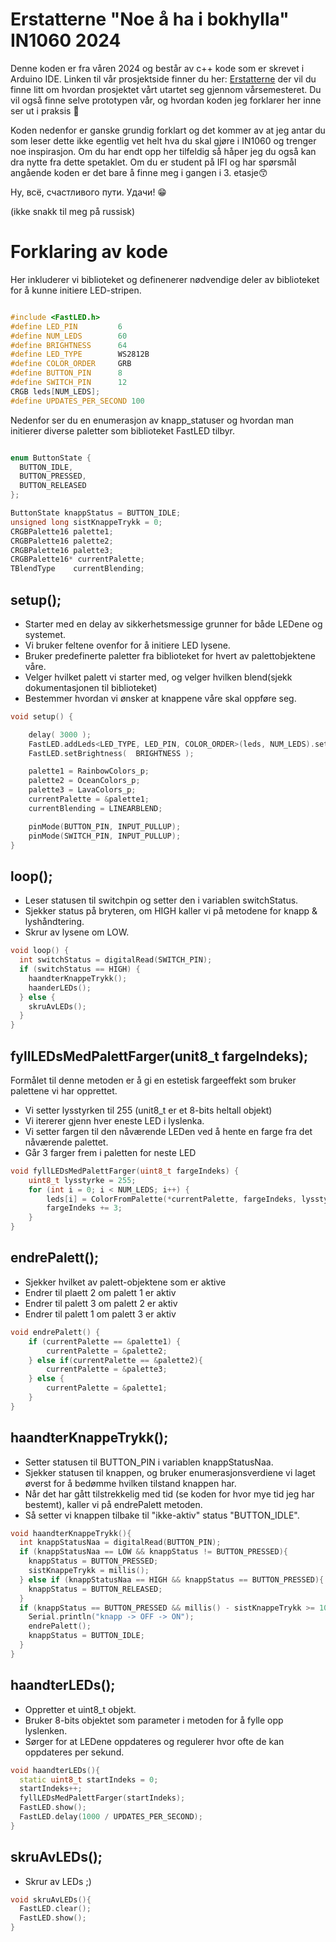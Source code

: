 # Erstatterne "Noe å ha i bokhylla" IN1060 2024

Denne koden er fra våren 2024 og består av c++ kode som er skrevet i Arduino IDE. Linken til vår prosjektside finner du her: [Erstatterne](https://www.uio.no/studier/emner/matnat/ifi/IN1060/v24/prosjektgrupper/erstatterne/)
der vil du finne litt om hvordan prosjektet vårt utartet seg gjennom vårsemesteret. Du vil også finne selve prototypen vår, og hvordan koden jeg forklarer her inne ser ut i praksis 🤠

Koden nedenfor er ganske grundig forklart og det kommer av at jeg antar du som leser dette ikke egentlig vet helt hva du skal gjøre i IN1060 og trenger noe inspirasjon. Om du har endt opp her tilfeldig så håper jeg du også kan dra nytte fra dette spetaklet. Om du er student på IFI og har spørsmål angående koden er det bare å finne meg i gangen i 3. etasje😙


Ну, всё, счастливого пути. Удачи!  😁

(ikke snakk til meg på russisk)

# Forklaring av kode


Her inkluderer vi biblioteket og definenerer nødvendige deler av biblioteket for å kunne initiere LED-stripen.
```c++

#include <FastLED.h>
#define LED_PIN         6
#define NUM_LEDS        60
#define BRIGHTNESS      64
#define LED_TYPE        WS2812B
#define COLOR_ORDER     GRB
#define BUTTON_PIN      8 
#define SWITCH_PIN      12 
CRGB leds[NUM_LEDS];
#define UPDATES_PER_SECOND 100
```


Nedenfor ser du en enumerasjon av knapp_statuser og hvordan man initierer diverse paletter som biblioteket FastLED tilbyr.

```c++

enum ButtonState {
  BUTTON_IDLE, 
  BUTTON_PRESSED, 
  BUTTON_RELEASED
};

ButtonState knappStatus = BUTTON_IDLE;
unsigned long sistKnappeTrykk = 0;
CRGBPalette16 palette1;
CRGBPalette16 palette2;
CRGBPalette16 palette3;
CRGBPalette16* currentPalette;
TBlendType    currentBlending;
```


## setup();

- Starter med en delay av sikkerhetsmessige grunner for både LEDene og systemet.
- Vi bruker feltene ovenfor for å initiere LED lysene.
- Bruker predefinerte paletter fra biblioteket for hvert av palettobjektene våre.
- Velger hvilket palett vi starter med, og velger hvilken blend(sjekk dokumentasjonen til biblioteket)
- Bestemmer hvordan vi ønsker at knappene våre skal oppføre seg.


```c++
void setup() {

    delay( 3000 );
    FastLED.addLeds<LED_TYPE, LED_PIN, COLOR_ORDER>(leds, NUM_LEDS).setCorrection( TypicalLEDStrip );
    FastLED.setBrightness(  BRIGHTNESS );

    palette1 = RainbowColors_p;
    palette2 = OceanColors_p;
    palette3 = LavaColors_p;
    currentPalette = &palette1;
    currentBlending = LINEARBLEND;

    pinMode(BUTTON_PIN, INPUT_PULLUP);
    pinMode(SWITCH_PIN, INPUT_PULLUP);
}
```

## loop();

- Leser statusen til switchpin og setter den i variablen switchStatus.
- Sjekker status på bryteren, om HIGH kaller vi på metodene for knapp & lyshåndtering.
- Skrur av lysene om LOW.

```c++
void loop() {
  int switchStatus = digitalRead(SWITCH_PIN);
  if (switchStatus == HIGH) {
    haandterKnappeTrykk();
    haanderLEDs();
  } else {
    skruAvLEDs();
  }
}
```
## fyllLEDsMedPalettFarger(unit8_t fargeIndeks);

Formålet til denne metoden er å gi en estetisk fargeeffekt som bruker palettene vi har opprettet. 

- Vi setter lysstyrken til 255 (unit8_t er et 8-bits heltall objekt)
- Vi itererer gjenn hver eneste LED i lyslenka.
- Vi setter fargen til den nåværende LEDen ved å hente en farge fra det nåværende palettet.
- Går 3 farger frem i paletten for neste LED


```c++
void fyllLEDsMedPalettFarger(uint8_t fargeIndeks) {
    uint8_t lysstyrke = 255;
    for (int i = 0; i < NUM_LEDS; i++) {
        leds[i] = ColorFromPalette(*currentPalette, fargeIndeks, lysstyrke, currentBlending);
        fargeIndeks += 3;
    }
}
```

## endrePalett();

- Sjekker hvilket av palett-objektene som er aktive
- Endrer til plaett 2 om palett 1 er aktiv
- Endrer til palett 3 om palett 2 er aktiv
- Endrer til palett 1 om palett 3 er aktiv


```c++
void endrePalett() {
    if (currentPalette == &palette1) {
        currentPalette = &palette2;
    } else if(currentPalette == &palette2){
        currentPalette = &palette3;
    } else {
        currentPalette = &palette1;
    }
}
```
## haandterKnappeTrykk();

- Setter statusen til BUTTON_PIN i variablen knappStatusNaa.
- Sjekker statusen til knappen, og bruker enumerasjonsverdiene vi laget øverst for å bedømme hvilken tilstand knappen har.
- Når det har gått tilstrekkelig med tid (se koden for hvor mye tid jeg har bestemt), kaller vi på endrePalett metoden.
- Så setter vi knappen tilbake til "ikke-aktiv" status "BUTTON_IDLE".

```c++
void haandterKnappeTrykk(){
  int knappStatusNaa = digitalRead(BUTTON_PIN);
  if (knappStatusNaa == LOW && knappStatus != BUTTON_PRESSED){
    knappStatus = BUTTON_PRESSED;
    sistKnappeTrykk = millis();
  } else if (knappStatusNaa == HIGH && knappStatus == BUTTON_PRESSED){
    knappStatus = BUTTON_RELEASED;
  } 
  if (knappStatus == BUTTON_PRESSED && millis() - sistKnappeTrykk >= 100){
    Serial.println("knapp -> OFF -> ON");
    endrePalett();
    knappStatus = BUTTON_IDLE;
  }
}
```
## haandterLEDs();

- Oppretter et uint8_t objekt.
- Bruker 8-bits objektet som parameter i metoden for å fylle opp lyslenken.
- Sørger for at LEDene oppdateres og regulerer hvor ofte de kan oppdateres per sekund. 
```c++
void haandterLEDs(){
  static uint8_t startIndeks = 0;
  startIndeks++;
  fyllLEDsMedPalettFarger(startIndeks);
  FastLED.show();
  FastLED.delay(1000 / UPDATES_PER_SECOND);
}
```
## skruAvLEDs();

- Skrur av LEDs ;)

```c++
void skruAvLEDs(){
  FastLED.clear();
  FastLED.show();
}

```
